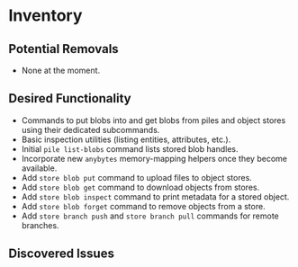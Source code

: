 # Inventory

## Potential Removals
- None at the moment.
## Desired Functionality
- Commands to put blobs into and get blobs from piles and object stores using
  their dedicated subcommands.
- Basic inspection utilities (listing entities, attributes, etc.).
- Initial `pile list-blobs` command lists stored blob handles.
- Incorporate new `anybytes` memory-mapping helpers once they become
  available.
- Add `store blob put` command to upload files to object stores.
- Add `store blob get` command to download objects from stores.
- Add `store blob inspect` command to print metadata for a stored object.
- Add `store blob forget` command to remove objects from a store.
- Add `store branch push` and `store branch pull` commands for remote branches.

## Discovered Issues
